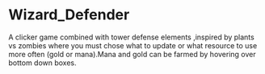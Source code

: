 # Wizard_Defender
A clicker game  combined with tower defense elements ,inspired by plants vs zombies where you must chose what to update or what resource to use more often (gold or mana).Mana and gold can be farmed by hovering over bottom down boxes.
